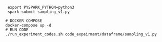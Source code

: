 ```commandline
 export PYSPARK_PYTHON=python3
 spark-submit sampling_v1.py
```
```commandline
# DOCKER COMPOSE
docker-compose up -d
# RUN CODE
./run_experiment_codes.sh code_expeirment/dataframe/sampling_v1.py
```

